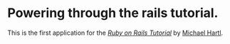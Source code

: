 # Powering through the rails tutorial. 

This is the first application for the
[*Ruby on Rails Tutorial*](http://railstutorial.org/)
by [Michael Hartl](http://michaelhartl.com/).